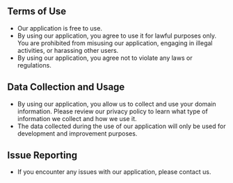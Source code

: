 
## Terms of Use


- Our application is free to use.
- By using our application, you agree to use it for lawful purposes only. You are prohibited from misusing our application, engaging in illegal activities, or harassing other users.
- By using our application, you agree not to violate any laws or regulations.

## Data Collection and Usage

- By using our application, you allow us to collect and use your domain information. Please review our privacy policy to learn what type of information we collect and how we use it.
- The data collected during the use of our application will only be used for development and improvement purposes.

## Issue Reporting

- If you encounter any issues with our application, please contact us.